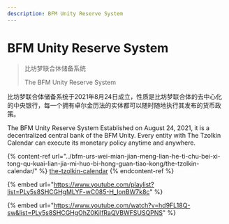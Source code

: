```yaml
---
description: BFM Unity Reserve System
---
```


# BFM Unity Reserve System

> 比坊梦联合体储备系统
>
> The BFM Unity Reserve System

比坊梦联合体储备系统于2021年8月24日成立，性质是比坊梦联合体的去中心化的中央银行，每一个拥有卓尔金历法的实体都可以随时随地执行其发布的货币政策。

The BFM Unity Reserve System Established on August 24, 2021, it is a decentralized central bank of the BFM Unity. Every entity with The Tzolkin Calendar can execute its monetary policy anytime and anywhere.

{% content-ref url="../bfm-urs-wei-mian-jian-meng-lian-he-ti-chu-bei-xi-tong-qu-kuai-lian-jia-mi-huo-bi-hong-guan-tiao-kong/the-tzolkin-calendar/" %}
[the-tzolkin-calendar](../bfm-urs-wei-mian-jian-meng-lian-he-ti-chu-bei-xi-tong-qu-kuai-lian-jia-mi-huo-bi-hong-guan-tiao-kong/the-tzolkin-calendar/)
{% endcontent-ref %}

{% embed url="https://www.youtube.com/playlist?list=PLy5s8SHCGHgMLYF-wC085-H_IonBW7k8c" %}

{% embed url="https://www.youtube.com/watch?v=hd9FL18Q-sw&list=PLy5s8SHCGHgOhZ0KjlfRaQVBWFSUSQPNS" %}
